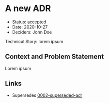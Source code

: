 # A new ADR

- Status: accepted
- Date: 2020-10-27
- Deciders: John Doe

Technical Story: lorem ipsum

## Context and Problem Statement

Lorem ipsum

## Links

- Supersedes [0002-superseded-adr](0002-superseded-adr.md)
